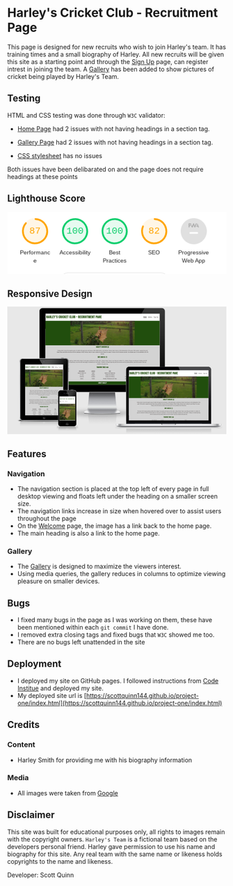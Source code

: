 # **Harley's Cricket Club - Recruitment Page**

This page is designed for new recruits who wish to join Harley's team. It has training times and a small biography of Harley. All new recruits will be given this site as a starting point and through the [Sign Up](sign-up.html) page, can register intrest in joining the team. A [Gallery](gallery.html) has been added to show pictures of cricket being played by Harley's Team.

## **Testing**

HTML and CSS testing was done through `W3C` validator:

- [Home Page](index.html) had 2 issues with not having headings in a section tag.

- [Gallery Page](gallery.html) had 2 issues with not having headings in a section tag.

- [CSS stylesheet](style.css) has no issues 

Both issues have been delibarated on and the page does not require headings at these points

## **Lighthouse Score**

![Accessibility Score Small](assets/images/lighthouse-new.png)

## **Responsive Design**

![Responsive Design Appearance](assets/images/responsive-new.png)

## **Features**

### Navigation
- The navigation section is placed at the top left of every page in full desktop viewing and floats left under the heading on a smaller screen size. 
- The navigation links increase in size when hovered over to assist users throughout the page
- On the [Welcome](welcome.html) page, the image has a link back to the home page.
- The main heading is also a link to the home page.

### Gallery
- The [Gallery](gallery.html) is designed to maximize the viewers interest. 
- Using media queries, the gallery reduces in columns to optimize viewing pleasure on smaller devices.

## **Bugs**
- I fixed many bugs in the page as I was working on them, these have been mentioned within each `git commit` I have done.
- I removed extra closing tags and fixed bugs that `W3C` showed me too.
- There are no bugs left unattended in the site

## **Deployment**
- I deployed my site on GitHub pages. I followed instructions from [Code Institue](https://codeinstitute.net/se/5-day-coding-challenge/?utm_term=code%20institute&utm_campaign=CI+-+SWE+-+Search+-+Brand&utm_source=adwords&utm_medium=ppc&hsa_acc=8983321581&hsa_cam=14660337051&hsa_grp=134087657984&hsa_ad=546251838233&hsa_src=g&hsa_tgt=kwd-319867646331&hsa_kw=code%20institute&hsa_mt=e&hsa_net=adwords&hsa_ver=3&gclid=Cj0KCQiA15yNBhDTARIsAGnwe0UQv6qv0SwHT3sAGJ6uF8SdJR6nThPCUkVs_yMLPFdVaHSEq1RtzB8aAtAuEALw_wcB) and deployed my site.
- My deployed site url is [https://scottquinn144.github.io/project-one/index.html](https://scottquinn144.github.io/project-one/index.html)

## **Credits**

### Content
- Harley Smith for providing me with his biography information

### Media
- All images were taken from [Google](https://www.google.com/)

## **Disclaimer**

This site was built for educational purposes only, all rights to images remain with the copyright owners. `Harley's Team` is a fictional team based on the developers personal friend. Harley gave permission to use his name and biography for this site. Any real team with the same name or likeness holds copyrights to the name and likeness. 

Developer: Scott Quinn

